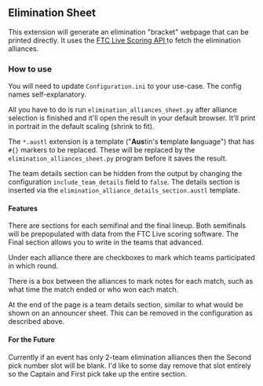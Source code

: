 ## Elimination Sheet

This extension will generate an elimination "bracket" webpage that can be printed directly.  It uses the [FTC Live Scoring API ](https://github.com/FIRST-Tech-Challenge/scorekeeper)
to fetch the elimination alliances.

### How to use
You will need to update `Configuration.ini` to your use-case.  The config names self-explanatory.

All you have to do is run `elimination_alliances_sheet.py` after alliance selection is finished and it'll open the result in 
your default browser.  It'll print in portrait in the default scaling (shrink to fit).

The `*.austl` extension is a template ("**Aus**tin's **t**emplate **l**anguage") that has `#{}` markers to be replaced.  These will be replaced
by the `elimination_alliances_sheet.py` program before it saves the result.

The team details section can be hidden from the output by changing the configuration `include_team_details` field to `false`.
  The details section is inserted via the `elimination_alliance_details_section.austl` template.

#### Features
There are sections for each semifinal and the final lineup.  Both semifinals will be prepopulated with data from the FTC Live 
scoring software.  The Final section allows you to write in the teams that advanced.

Under each alliance there are checkboxes to mark which teams participated in which round.

There is a box between the alliances to mark notes for each match, such as what time the match ended or who won each match.

At the end of the page is a team details section, similar to what would be shown on an announcer sheet.  This can be removed in the configuration as described above.

#### For the Future
Currently if an event has only 2-team elimination alliances then the Second pick number slot will be blank.  I'd like to 
some day remove that slot entirely so the Captain and First pick take up the entire section.
